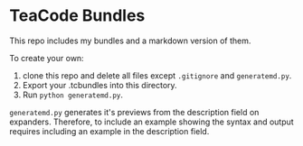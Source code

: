 # TeaCode Bundles

This repo includes my bundles and a markdown version of them.

To create your own:

1. clone this repo and delete all files except `.gitignore` and `generatemd.py`. 
2. Export your .tcbundles into this directory. 
3. Run `python generatemd.py`.

`generatemd.py` generates it's previews from the description field on expanders. Therefore, to include an example showing the syntax and output requires including an example in the description field.